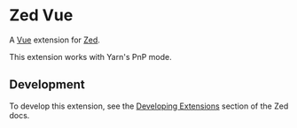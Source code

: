 # Zed Vue

A [Vue](https://vuejs.org/) extension for [Zed](https://zed.dev).

This extension works with Yarn's PnP mode.

## Development

To develop this extension, see the [Developing Extensions](https://zed.dev/docs/extensions/developing-extensions) section of the Zed docs.
